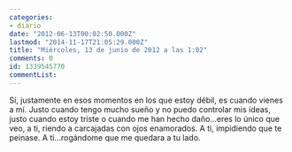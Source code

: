 ```yaml
---
categories:
- diario
date: "2012-06-13T00:02:50.000Z"
lastmod: "2014-11-17T21:05:29.000Z"
title: "Miércoles, 13 de junio de 2012 a las 1:02"
comments: 0
id: 1339545770
commentList:
---
```


Sí, justamente en esos momentos en los que estoy débil, es cuando vienes a mí. Justo cuando tengo mucho sueño y no puedo controlar mis ideas, justo cuando estoy triste o cuando me han hecho daño...eres lo único que veo, a ti, riendo a carcajadas con ojos enamorados. A ti, impidiendo que te peinase. A ti...rogándome que me quedara a tu lado.